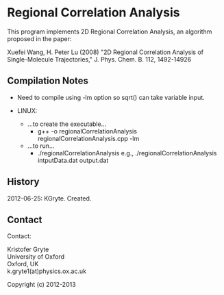 Regional Correlation Analysis
===========================

This program implements 2D Regional Correlation Analysis, an algorithm proposed in the paper:


Xuefei Wang, H. Peter Lu (2008) "2D Regional Correlation Analysis of Single-Molecule Trajectories," J. Phys. Chem. B. 112, 1492-14926



## Compilation Notes


* Need to compile using -lm option so sqrt() can take variable input.

* LINUX:
	* ...to create the executable...
  	 	- g++ -o regionalCorrelationAnalysis regionalCorrelationAnalysis.cpp -lm
	* ...to run...
 		- ./regionalCorrelationAnalysis <inputDataFilename> <outputFilename>
 			e.g., ./regionalCorrelationAnalysis intputData.dat output.dat
 


## History


2012-06-25: KGryte. Created.



## Contact


Contact:

Kristofer Gryte  
University of Oxford  
Oxford, UK  
k.gryte1(at)physics.ox.ac.uk
  
Copyright (c) 2012-2013







